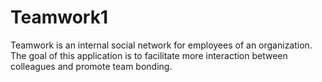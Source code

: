 # Teamwork1
Teamwork is an internal social network for employees of an organization. The goal of this application is to facilitate more interaction between colleagues and promote team bonding.
